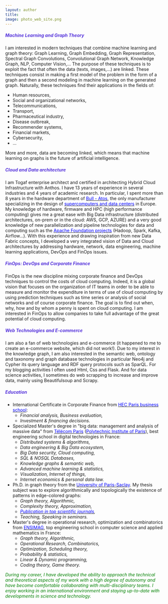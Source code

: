 ```yaml
---
layout: author
title: 
image: photo_web_site.png
---
```

<head>
  <link href="{{ site.baseurl }}/fontawesome-free-5.12.1-web/css/all.css" rel="stylesheet"> <!--load all styles -->
</head>

<a href="https://www.linkedin.com/in/ia-ds-bg/" title="Linkedin"><i class="fab fa-linkedin-square"></i></a>
<a href="https://github.com/AbdelfattahAbouelaoualim" title="Github"><i class="fab fa-github-square"></i></a>
<a href="{{ site.data.social-media.email.href }}{{ site.data.social-media.email.id }}" title="Email me"><i class="fas fa-envelope-square"></i></a>



##### <span style="color:#5634DB">Machine Learning and Graph Theory</span>

I am interested in modern techniques that combine machine learning and graph theory: Graph Learning, Graph Embedding, Graph Representation, Spectral Graph Convolutions, Convolutional Graph Network, Knowledge Graph, NLP, Computer Vision,... The purpose of these techniques is to exploit the fact that often the data (texts, images,...) are linked. These techniques consist in making a first model of the problem in the form of a graph and then a second modeling in machine learning on the generated graph. Naturally, these techniques find their applications in the fields of:
- Human resources, 
- Social and organizational networks, 
- Telecommunications, 
- Transport, 
- Pharmaceutical industry, 
- Disease outbreak, 
- Recommender systems, 
- Financial markets, 
- Cybersecurity,
- ... 

More and more, data are becoming linked, which means that machine learning on graphs is the future of artificial intelligence.

##### <span style="color:#5634DB"> Cloud and Data architecture </span>

I am Togaf enterprise architect and certified in architecting Hybrid Cloud Infrastructure with Anthos. I have 13 years of experience in several industries and 4 years of academic research. In particular, I spent more than 8 years in the hardware department of [<span style="color:blue">Bull - Atos</span>](https://atos.net/en/solutions), the only manufacturer specializing in the design of [<span style="color:blue">supercomputers and data centers</span>](https://atos.net/en/solutions/high-performance-computing-hpc/bullsequana-x-supercomputers/bullsequana-x1000) in Europe. My knowledge of hardware, firmware and HPC (high performance computing) gives me a great ease with Big Data infrastructure (distributed architectures, on-prem or in the cloud: AWS, GCP, AZURE) and a very good knowledge of new parallelization and pipeline technologies for data and computing such as the [<span style="color:blue">Apache Foundation projects</span>](https://projects.apache.org/) (Hadoop, Spark, Kafka, Airflow...). With this experience and drawing inspiration from new Data Fabric concepts, I developed a very integrated vision of Data and Cloud architectures by addressing hardware, network, data engineering, machine learning applications, DevOps and FinOps issues.

##### <span style="color:#5634DB"> FinOps: DevOps and Corporate Finance </span>
FinOps is the new discipline mixing corporate finance and DevOps techniques to control the costs of cloud computing. Indeed, it is a global vision that focuses on the organization of IT teams in order to be able to measure and monitor the expenditure in terms of use of cloud computing by using prediction techniques such as time series or analysis of social networks and of course corporate finance. The goal is to find out when, why, how and by whom a penny is spent on cloud computing. I am interested in FinOps to allow companies to take full advantage of the great potential of cloud computing.
##### <span style="color:#5634DB"> Web Technologies and E-commerce </span>

I am also a fan of web technologies and e-commerce (it happened to me to create an e-commerce website, which did not work!). Due to my interest in the knowledge graph, I am also interested in the semantic web, ontology and taxonomy and graph database technologies in particular Neo4j and Cypher its query language and RDF query protocols such as SparQL. For my blogging activities I often used Html, Css and Flask. And for data science activities, I sometimes do web scrapping to increase and improve data, mainly using Beautifulsoup and Scrapy.


##### <span style="color:#5634DB"> Education </span>

- <i class="fas fa-graduation-cap"></i> International Certificate in Corporate Finance from [<span style="color:blue">HEC Paris business school</span>](https://www.hec.edu/en):
  - *Financial analysis, Business evaluation,*
  - *Investment & financing decisions.*
- <i class="fas fa-graduation-cap"></i> Specialized Master's degree in "big data: management and analysis of massive data" from [<span style="color:blue">Télécom Paris</span>](https://www.telecom-paris.fr/en/home) ([<span style="color:blue">Polytechnic Institute of Paris</span>](https://www.ip-paris.fr/en/home-en/)), best engineering school in digital technologies in France:
  - *Distributed systems & algorithms,*
  - *Data engineering & Big Data ecosystem,*
  - *Big Data security, Cloud computing,*
  - *SQL & NOSQL Databases,*
  - *Knowledge graphs & semantic web,*
  - *Advanced machine learning & statistics,*
  - *Visualization, Internet of things,*
  - *Internet economics & personal data law.*
- <i class="fas fa-graduation-cap"></i> Ph.D. in graph theory from the [<span style="color:blue">University of Paris-Saclay</span>](https://www.universite-paris-saclay.fr/en). My thesis subject was to explore algorithmically and topologically the existence of patterns in edge-colored graphs: 
  - *Graph theory, Algorithmic,*
  - *Complexity theory, Approximation,*
  - *[<span style="color:blue">Publication in top scientific journals</span>](https://dblp.org/pid/56/5176.html),* 
  - *Teaching, Speaking in seminars.*
- <i class="fas fa-graduation-cap"></i> Master's degree in operational research, optimization and combinatorics from [<span style="color:blue">ENSIMAG</span>](http://ensimag.grenoble-inp.fr/en), top engineering school in computer science and applied mathematics in France:
  - *Graph theory, Algorithmic,*
  - *Operational Research, Combinatorics,*
  - *Optimization, Scheduling theory,*
  - *Probability & statistics,*
  - *Linear & Dynamic programming,*
  - *Coding theory, Game theory.*

<span style="color:green"> *During my career, I have developed the ability to approach the technical and theoretical aspects of my work with a high degree of autonomy and have become comfortable collaborating with multi-disciplinary teams. I enjoy working in an international environment and staying up-to-date with developments in science and technology.* </span>

